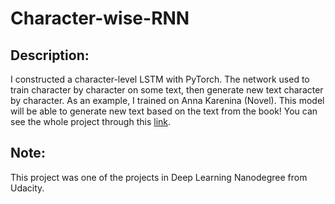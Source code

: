 # Character-wise-RNN

## Description:
 I constructed a character-level LSTM with PyTorch. The network used to train character by character on some text, then generate new text character by character. As an example, I trained on Anna Karenina (Novel). This model will be able to generate new text based on the text from the book! You can see the whole project through this [link](https://mosaabmuhammed.github.io/Character-wise-RNN/Character_Level_RNN_Solution.html).

## Note:
This project was one of the projects in Deep Learning Nanodegree from Udacity.

